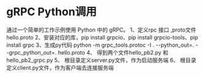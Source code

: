 # gRPC Python调用
通过一个简单的工作示例使用 Python 中的 gRPC。
1、定义rpc 接口 ,proto文件 hello.proto
2、安装对应的库，pip install  grpcio、pip install grpcio-tools、pip install grpc
3、生成py代码 
python -m grpc_tools.protoc -I . --python_out=. --grpc_python_out=. hello.proto
4、 得到两个文件hello_pb2.py 和 hello_pb2_grpc.py
5、 根目录定义server.py文件，作为启动服务端
6、 根目录定义client.py文件，作为客户端去连接服务端
